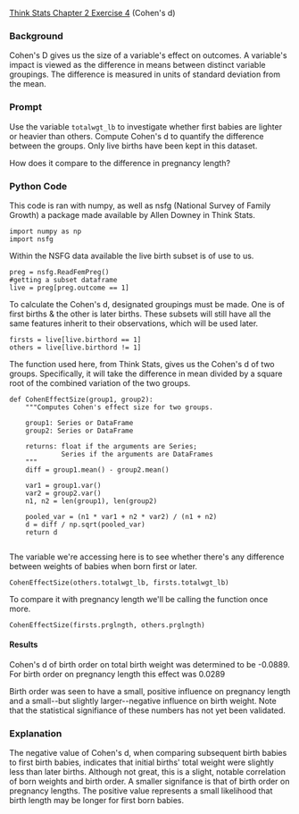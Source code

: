 [Think Stats Chapter 2 Exercise 4](http://greenteapress.com/thinkstats2/html/thinkstats2003.html#toc24) (Cohen's d)


### Background

Cohen's D gives us the size of a variable's effect on outcomes. A variable's impact is viewed as the difference in means between distinct variable groupings. The difference is measured in units of standard deviation from the mean. 

### Prompt

Use the variable ```totalwgt_lb``` to investigate whether first babies are lighter or heavier than others. Compute Cohen's d to quantify the difference between the groups. Only live births have been kept in this dataset.

How does it compare to the difference in pregnancy length?

### Python Code
This code is ran with numpy, as well as nsfg (National Survey of Family Growth) a package made available by Allen Downey in Think Stats.

```
import numpy as np
import nsfg
```

Within the NSFG data available the live birth subset is of use to us.

```
preg = nsfg.ReadFemPreg()
#getting a subset dataframe
live = preg[preg.outcome == 1]
```
To calculate the Cohen's d, designated groupings must be made. One is of first births & the other is later births. These subsets will still have all the same features inherit to their observations, which will be used later.

```
firsts = live[live.birthord == 1]
others = live[live.birthord != 1]
```

The function used here, from Think Stats, gives us the Cohen's d of two groups. Specifically, it will take the difference in mean divided by a square root of the combined variation of the two groups.

```
def CohenEffectSize(group1, group2):
    """Computes Cohen's effect size for two groups.
    
    group1: Series or DataFrame
    group2: Series or DataFrame
    
    returns: float if the arguments are Series;
             Series if the arguments are DataFrames
    """
    diff = group1.mean() - group2.mean()

    var1 = group1.var()
    var2 = group2.var()
    n1, n2 = len(group1), len(group2)

    pooled_var = (n1 * var1 + n2 * var2) / (n1 + n2)
    d = diff / np.sqrt(pooled_var)
    return d
    
```
The variable we're accessing here is to see whether there's any difference between weights of babies when born first or later.

```
CohenEffectSize(others.totalwgt_lb, firsts.totalwgt_lb)
```
To compare it with pregnancy length we'll be calling the function once more.

```
CohenEffectSize(firsts.prglngth, others.prglngth)
```

#### Results

Cohen's d of birth order on total birth weight was determined to be -0.0889. 
For birth order on pregnancy length this effect was 0.0289

Birth order was seen to have a small, positive influence on pregnancy length and a small--but slightly larger--negative influence on birth weight. Note that the statistical signifiance of these numbers has not yet been validated.

### Explanation

The negative value of Cohen's d, when comparing subsequent birth babies to first birth babies, indicates that initial births' total weight were slightly less than later births. Although not great, this is a slight, notable correlation of born weights and birth order. A smaller signifance is that of birth order on pregnancy lengths. The positive value represents a small likelihood that birth length may be longer for first born babies.
